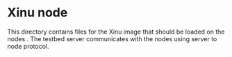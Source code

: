 Xinu node
==============

This directory contains files for the Xinu image that should be loaded on the nodes .
The testbed server  communicates with the nodes using server to node protocol.

